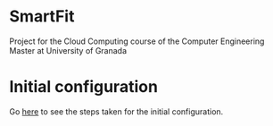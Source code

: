 # SmartFit

Project for the Cloud Computing course of the Computer Engineering Master at University of Granada

# Initial configuration

Go [here](docs/initial_configuration.md) to see the steps taken for the initial configuration.
